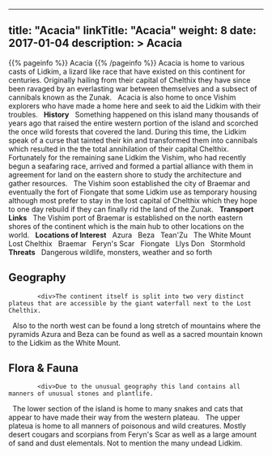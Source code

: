 
---
title: "Acacia"
linkTitle: "Acacia"
weight: 8
date: 2017-01-04
description: >
 Acacia
---

{{% pageinfo %}}
Acacia
{{% /pageinfo %}}
Acacia is home to various casts of Lidkim, a lizard like race that have existed on this continent for centuries. Originally hailing from their capital of Chelthix they have since been ravaged by an everlasting war between themselves and a subsect of cannibals known as the Zunak. <span class="line-spacer d-block"> </span> Acacia is also home to once Vishim explorers who have made a home here and seek to aid the Lidkim with their troubles. <span class="line-spacer d-block"> </span> **History** <span class="line-spacer d-block"> </span> Something happened on this island many thousands of years ago that raised the entire western portion of the island and scorched the once wild forests that covered the land. During this time, the Lidkim speak of a curse that tainted their kin and transformed them into cannibals which resulted in the the total annihilation of their capital Chelthix. <span class="line-spacer d-block"> </span> Fortunately for the remaining sane Lidkim the Vishim, who had recently begun a seafaring race, arrived and formed a partial alliance with them in agreement for land on the eastern shore to study the architecture and gather resources. <span class="line-spacer d-block"> </span> The Vishim soon established the city of Braemar and eventually the fort of Fiongate that some Lidkim use as temporary housing although most prefer to stay in the lost capital of Chelthix which they hope to one day rebuild if they can finally rid the land of the Zunak. <span class="line-spacer d-block"> </span> **Transport Links** <span class="line-spacer d-block"> </span> The Vishim port of Braemar is established on the north eastern shores of the continent which is the main hub to other locations on the world. <span class="line-spacer d-block"> </span> **Locations of Interest** <span class="line-spacer d-block"> </span> Azura <span class="line-spacer d-block"> </span> Beza <span class="line-spacer d-block"> </span> Tean'Zu <span class="line-spacer d-block"> </span> The White Mount <span class="line-spacer d-block"> </span> Lost Chelthix <span class="line-spacer d-block"> </span> Braemar <span class="line-spacer d-block"> </span> Feryn's Scar <span class="line-spacer d-block"> </span> Fiongate <span class="line-spacer d-block"> </span> Llys Don <span class="line-spacer d-block"> </span> Stormhold <span class="line-spacer d-block"> </span> **Threats** <span class="line-spacer d-block"> </span> Dangerous wildlife, monsters, weather and so forth

## Geography


            <div>The continent itself is split into two very distinct plateus that are accessible by the giant waterfall next to the Lost Chelthix.
<span class="line-spacer d-block"> </span>
Also to the north west can be found a long stretch of mountains where the pyramids Azura and Beza can be found as well as a sacred mountain known to the Lidkim as the White Mount.</div>
                            

## Flora & Fauna


            <div>Due to the unusual geography this land contains all manners of unusual stones and plantlife. 
<span class="line-spacer d-block"> </span>
The lower section of the island is home to many snakes and cats that appear to have made their way from the western plateau.
<span class="line-spacer d-block"> </span>
The upper plateua is home to all manners of poisonous and wild creatures. Mostly desert cougars and scorpians from Feryn's Scar as well as a large amount of sand and dust elementals. Not to mention the many undead Lidkim.</div>

